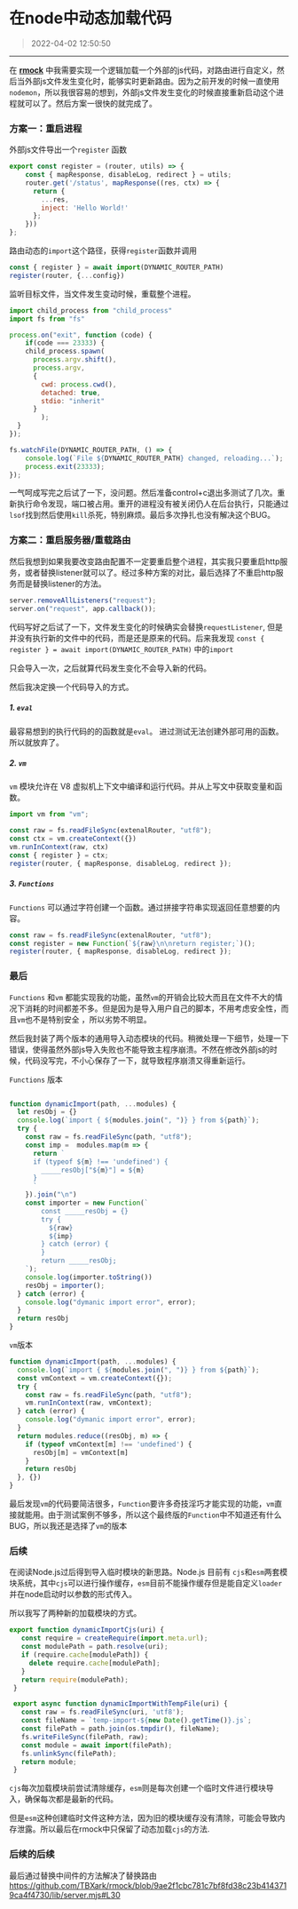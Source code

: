 # 在node中动态加载代码
> 2022-04-02 12:50:50

---

在 **[ rmock](https://github.com/TBXark/rmock)** 中我需要实现一个逻辑加载一个外部的js代码，对路由进行自定义，然后当外部js文件发生变化时，能够实时更新路由。因为之前开发的时候一直使用`nodemon`，所以我很容易的想到，外部js文件发生变化的时候直接重新启动这个进程就可以了。然后方案一很快的就完成了。



### 方案一：重启进程

外部js文件导出一个`register` 函数

```js
export const register = (router, utils) => {
    const { mapResponse, disableLog, redirect } = utils;
    router.get('/status', mapResponse((res, ctx) => {
      return {
        ...res,
        inject: 'Hello World!'
      };
    }))
};
```

路由动态的`import`这个路径，获得`register`函数并调用

```js
const { register } = await import(DYNAMIC_ROUTER_PATH)
register(router, {...config})
```

监听目标文件，当文件发生变动时候，重载整个进程。

```js
import child_process from "child_process"
import fs from "fs"

process.on("exit", function (code) {
	if(code === 23333) {
    child_process.spawn(
      process.argv.shift(),
      process.argv,
      {
        cwd: process.cwd(),
        detached: true,
        stdio: "inherit"
      }
		);
  }
});

fs.watchFile(DYNAMIC_ROUTER_PATH, () => {
	console.log(`File ${DYNAMIC_ROUTER_PATH} changed, reloading...`);
	process.exit(23333);
});

```

一气呵成写完之后试了一下，没问题。然后准备control+c退出多测试了几次。重新执行命令发现，端口被占用。重开的进程没有被关闭仍人在后台执行，只能通过`lsof`找到然后使用`kill`杀死，特别麻烦。最后多次挣扎也没有解决这个BUG。



### 方案二：重启服务器/重载路由

然后我想到如果我要改变路由配置不一定要重启整个进程，其实我只要重启http服务，或者替换listener就可以了。经过多种方案的对比，最后选择了不重启http服务而是替换listener的方法。

```js
server.removeAllListeners("request");
server.on("request", app.callback());
```



代码写好之后试了一下，文件发生变化的时候确实会替换`requestListener`, 但是并没有执行新的文件中的代码，而是还是原来的代码。后来我发现 `const { register } = await import(DYNAMIC_ROUTER_PATH)` 中的`import`

只会导入一次，之后就算代码发生变化不会导入新的代码。

然后我决定换一个代码导入的方式。



##### 1. `eval` 

最容易想到的执行代码的的函数就是`eval`。 进过测试无法创建外部可用的函数。所以就放弃了。



##### 2. `vm`

`vm` 模块允许在 V8 虚拟机上下文中编译和运行代码。并从上写文中获取变量和函数。

```js
import vm from "vm";

const raw = fs.readFileSync(extenalRouter, "utf8");
const ctx = vm.createContext({})
vm.runInContext(raw, ctx)
const { register } = ctx;
register(router, { mapResponse, disableLog, redirect });
```



##### 3. `Functions` 

`Functions` 可以通过字符创建一个函数。通过拼接字符串实现返回任意想要的内容。

```js
const raw = fs.readFileSync(extenalRouter, "utf8");
const register = new Function(`${raw}\n\nreturn register;`)();
register(router, { mapResponse, disableLog, redirect });
```



### 最后

`Functions` 和`vm` 都能实现我的功能，虽然`vm`的开销会比较大而且在文件不大的情况下消耗的时间都差不多。但是因为是导入用户自己的脚本，不用考虑安全性，而且`vm`也不是特别安全 ，所以劣势不明显。

然后我封装了两个版本的通用导入动态模块的代码。稍微处理一下细节，处理一下错误，使得虽然外部js导入失败也不能导致主程序崩溃。不然在修改外部js的时候，代码没写完，不小心保存了一下，就导致程序崩溃又得重新运行。



`Functions` 版本

```js

function dynamicImport(path, ...modules) {
  let resObj = {}
  console.log(`import { ${modules.join(", ")} } from ${path}`);
  try {
    const raw = fs.readFileSync(path, "utf8");
    const imp =  modules.map(m => {
      return `
      if (typeof ${m} !== 'undefined') {
        _____resObj["${m}"] = ${m}
      } 
      `
    }).join("\n")
    const importer = new Function(`
        const _____resObj = {}
        try {
          ${raw}
          ${imp}
        } catch (error) {
        }
        return _____resObj;
    `);
    console.log(importer.toString())
    resObj = importer();
  } catch (error) {
    console.log("dymanic import error", error);
  }
  return resObj
}

```



`vm`版本

```js
function dynamicImport(path, ...modules) {
  console.log(`import { ${modules.join(", ")} } from ${path}`);
  const vmContext = vm.createContext({});
  try {
    const raw = fs.readFileSync(path, "utf8");
    vm.runInContext(raw, vmContext);
  } catch (error) {
    console.log("dymanic import error", error);
  }
  return modules.reduce((resObj, m) => {
    if (typeof vmContext[m] !== 'undefined') {
      resObj[m] = vmContext[m]
    }
    return resObj
  }, {})
}
```



最后发现`vm`的代码要简洁很多，`Function`要许多奇技淫巧才能实现的功能，`vm`直接就能用。由于测试案例不够多，所以这个最终版的`Function`中不知道还有什么BUG，所以我还是选择了`vm`的版本

### 后续

在阅读Node.js过后得到导入临时模块的新思路。Node.js 目前有 `cjs`和`esm`两套模块系统，其中`cjs`可以进行操作缓存，`esm`目前不能操作缓存但是能自定义`loader`并在node启动时以参数的形式传入。

所以我写了两种新的加载模块的方式。

```js
export function dynamicImportCjs(uri) {
   const require = createRequire(import.meta.url);
   const modulePath = path.resolve(uri);
   if (require.cache[modulePath]) {
     delete require.cache[modulePath];
   } 
   return require(modulePath);
 }

 export async function dynamicImportWithTempFile(uri) {
   const raw = fs.readFileSync(uri, 'utf8');
   const fileName = `temp-import-${new Date().getTime()}.js`;
   const filePath = path.join(os.tmpdir(), fileName);
   fs.writeFileSync(filePath, raw);
   const module = await import(filePath);
   fs.unlinkSync(filePath);
   return module;
 }

```

`cjs`每次加载模块前尝试清除缓存，`esm`则是每次创建一个临时文件进行模块导入，确保每次都是最新的代码。

但是`esm`这种创建临时文件这种方法，因为旧的模块缓存没有清除，可能会导致内存泄露。所以最后在rmock中只保留了动态加载`cjs`的方法.


### 后续的后续

最后通过替换中间件的方法解决了替换路由
https://github.com/TBXark/rmock/blob/9ae2f1cbc781c7bf8fd38c23b4143719ca4f4730/lib/server.mjs#L30




